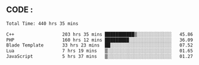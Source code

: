 ## CODE :
<!--START_SECTION:waka-->

```txt
Total Time: 440 hrs 35 mins

C++                  203 hrs 35 mins ███████████▒░░░░░░░░░░░░░   45.86 %
PHP                  160 hrs 12 mins █████████░░░░░░░░░░░░░░░░   36.09 %
Blade Template       33 hrs 23 mins  ██░░░░░░░░░░░░░░░░░░░░░░░   07.52 %
Lua                  7 hrs 19 mins   ▒░░░░░░░░░░░░░░░░░░░░░░░░   01.65 %
JavaScript           5 hrs 37 mins   ▒░░░░░░░░░░░░░░░░░░░░░░░░   01.27 %
```

<!--END_SECTION:waka-->
